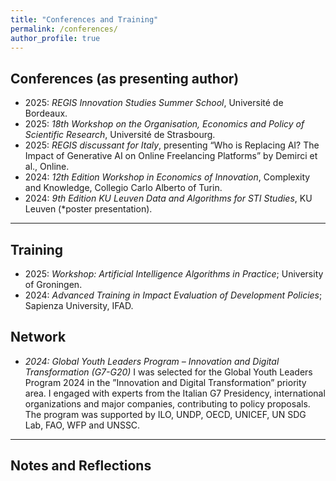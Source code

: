 ```yaml
---
title: "Conferences and Training"
permalink: /conferences/
author_profile: true
---
```


## Conferences (as presenting author)
- 2025: *REGIS Innovation Studies Summer School*, Université de Bordeaux.
- 2025: *18th Workshop on the Organisation, Economics and Policy of Scientific Research*, Université de Strasbourg.
- 2025: *REGIS discussant for Italy*, presenting “Who is Replacing AI? The Impact of Generative AI on Online
 Freelancing Platforms” by Demirci et al., Online.
- 2024: *12th Edition Workshop in Economics of Innovation*, Complexity and Knowledge, Collegio Carlo Alberto of Turin.
- 2024: *9th Edition KU Leuven Data and Algorithms for STI Studies*, KU Leuven (*poster presentation).

---

## Training

-  2025: *Workshop: Artificial Intelligence Algorithms in Practice*; University of Groningen.
-  2024: *Advanced Training in Impact Evaluation of Development Policies*; Sapienza University, IFAD.
## Network 
- *2024: Global Youth Leaders Program – Innovation and Digital Transformation (G7-G20)*
I was selected for the Global Youth Leaders Program 2024 in the ”Innovation and Digital Transformation” priority area. I engaged with experts from the Italian G7 Presidency, international organizations and major companies, contributing to policy proposals. The program was supported by ILO, UNDP, OECD, UNICEF, UN SDG Lab, FAO, WFP and UNSSC.
---

## Notes and Reflections
